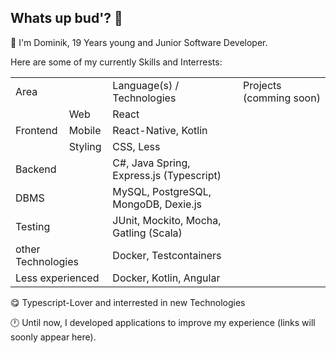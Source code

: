 ## Whats up bud'? 👋

💼 I'm Dominik, 19 Years young and Junior Software Developer.

Here are some of my currently Skills and Interrests:
<table>
  <tr>
    <td colspan="2">Area</td>
    <td>Language(s) / Technologies</td>
    <td>Projects (comming soon)</td>
  </tr>
  <tr>
    <td rowspan="3">Frontend</td>
    <td>Web</td>
    <td>React</td>
    <td rowspan="3"></td>
  </tr>  
  <tr>
    <td>Mobile</td>
    <td>React-Native, Kotlin</td>
  </tr> 
  <tr>
    <td>Styling</td>
    <td>CSS, Less</td>
  </tr>
  <tr>
    <td colspan="2">Backend</td>
    <td>C#, Java Spring, Express.js (Typescript)</td>
    <td></td>
  </tr>
  <tr>
    <td colspan="2">DBMS</td>
    <td>MySQL, PostgreSQL, MongoDB, Dexie.js</td>
    <td></td>
  </tr>
  <tr>
    <td colspan="2">Testing</td>
    <td>JUnit, Mockito, Mocha, Gatling (Scala)</td>
    <td></td>
  </tr>
  <tr>
    <td colspan="2">other Technologies</td>
    <td>Docker, Testcontainers</td>
    <td></td>
  </tr>
  <tr>
    <td colspan="2">Less experienced</td>
    <td>Docker, Kotlin, Angular</td>
    <td></td>
  </tr>
</table>

😋 Typescript-Lover and interrested in new Technologies

🕛 Until now, I developed applications to improve my experience (links will soonly appear here).
